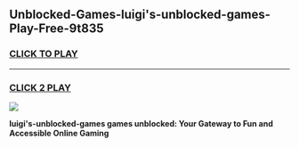 
## Unblocked-Games-luigi's-unblocked-games-Play-Free-9t835
<h3>
<a href="https://premium76.site?title=luigi's-unblocked-games&ref=23A">CLICK TO PLAY</a></h3>
<hr>

<h3>
<a href="https://premium76.site?title=luigi's-unblocked-games&ref=23A">CLICK 2 PLAY</a>
  
</h3>

<a href="https://premium76.site?title=luigi's-unblocked-games&ref=23A"><img src="https://clearcache.store/games.png"></a>


**luigi's-unblocked-games games unblocked: Your Gateway to Fun and Accessible Online Gaming**
